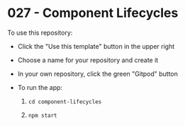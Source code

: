 # 027 - Component Lifecycles

To use this repository:
- Click the "Use this template" button in the upper right
- Choose a name for your repository and create it
- In your own repository, click the green "Gitpod" button
- To run the app:

    1. `cd component-lifecycles`
    
    2. `npm start`
